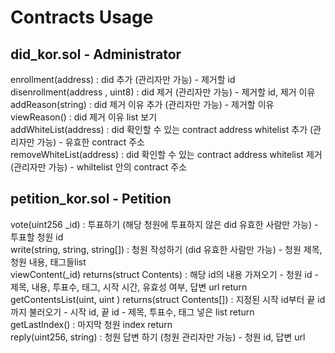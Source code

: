 <h1> Contracts Usage </h1>

<h2> did_kor.sol - Administrator </h2>

enrollment(address) : did 추가 (관리자만 가능) - 제거할 id <br/>
disenrollment(address , uint8) : did 제거 (관리자만 가능) - 제거할 id, 제거 이유 <br/>
addReason(string) : did 제거 이유 추가 (관리자만 가능) - 제거할 이유 <br/>
viewReason() : did 제거 이유 list 보기 <br/>
addWhiteList(address) : did 확인할 수 있는 contract address whitelist 추가 (관리자만 가능) - 유효한 contract 주소 <br/>
removeWhiteList(address) : did 확인할 수 있는 contract address whitelist 제거 (관리자만 가능) - whiltelist 안의 contract 주소 <br/>


<h2> petition_kor.sol - Petition </h2>
vote(uint256 _id) : 투표하기 (해당 청원에 투표하지 않은 did 유효한 사람만 가능) - 투표할 청원 id <br/>
write(string, string, string[]) : 청원 작성하기 (did 유효한 사람만 가능) - 청원 제목, 청원 내용, 태그들list <br/>
viewContent(_id) returns(struct Contents) : 해당 id의 내용 가져오기 - 청원 id - 제목, 내용, 투표수, 태그, 시작 시간, 유효성 여부, 답변 url return <br/>
getContentsList(uint, uint ) returns(struct Contents[]) : 지정된 시작 id부터 끝 id까지 불러오기 - 시작 id, 끝 id - 제목, 투표수, 태그 넣은 list return <br/>
getLastIndex() : 마지막 청원 index return <br/>
reply(uint256, string) : 청원 답변 하기 (청원 관리자만 가능) - 청원 id, 답변 url <br/>

